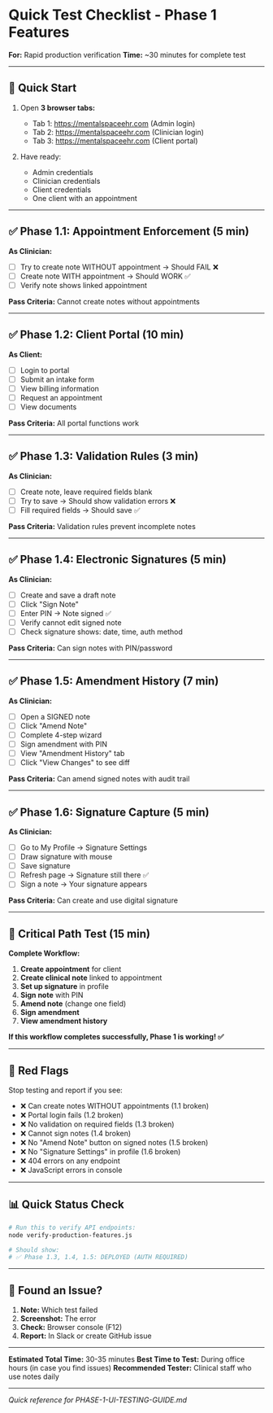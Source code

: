 # Quick Test Checklist - Phase 1 Features

**For:** Rapid production verification
**Time:** ~30 minutes for complete test

---

## 🚀 Quick Start

1. Open **3 browser tabs:**
   - Tab 1: https://mentalspaceehr.com (Admin login)
   - Tab 2: https://mentalspaceehr.com (Clinician login)
   - Tab 3: https://mentalspaceehr.com (Client portal)

2. Have ready:
   - Admin credentials
   - Clinician credentials
   - Client credentials
   - One client with an appointment

---

## ✅ Phase 1.1: Appointment Enforcement (5 min)

**As Clinician:**
- [ ] Try to create note WITHOUT appointment → Should FAIL ❌
- [ ] Create note WITH appointment → Should WORK ✅
- [ ] Verify note shows linked appointment

**Pass Criteria:** Cannot create notes without appointments

---

## ✅ Phase 1.2: Client Portal (10 min)

**As Client:**
- [ ] Login to portal
- [ ] Submit an intake form
- [ ] View billing information
- [ ] Request an appointment
- [ ] View documents

**Pass Criteria:** All portal functions work

---

## ✅ Phase 1.3: Validation Rules (3 min)

**As Clinician:**
- [ ] Create note, leave required fields blank
- [ ] Try to save → Should show validation errors ❌
- [ ] Fill required fields → Should save ✅

**Pass Criteria:** Validation rules prevent incomplete notes

---

## ✅ Phase 1.4: Electronic Signatures (5 min)

**As Clinician:**
- [ ] Create and save a draft note
- [ ] Click "Sign Note"
- [ ] Enter PIN → Note signed ✅
- [ ] Verify cannot edit signed note
- [ ] Check signature shows: date, time, auth method

**Pass Criteria:** Can sign notes with PIN/password

---

## ✅ Phase 1.5: Amendment History (7 min)

**As Clinician:**
- [ ] Open a SIGNED note
- [ ] Click "Amend Note"
- [ ] Complete 4-step wizard
- [ ] Sign amendment with PIN
- [ ] View "Amendment History" tab
- [ ] Click "View Changes" to see diff

**Pass Criteria:** Can amend signed notes with audit trail

---

## ✅ Phase 1.6: Signature Capture (5 min)

**As Clinician:**
- [ ] Go to My Profile → Signature Settings
- [ ] Draw signature with mouse
- [ ] Save signature
- [ ] Refresh page → Signature still there ✅
- [ ] Sign a note → Your signature appears

**Pass Criteria:** Can create and use digital signature

---

## 🎯 Critical Path Test (15 min)

**Complete Workflow:**
1. **Create appointment** for client
2. **Create clinical note** linked to appointment
3. **Set up signature** in profile
4. **Sign note** with PIN
5. **Amend note** (change one field)
6. **Sign amendment**
7. **View amendment history**

**If this workflow completes successfully, Phase 1 is working! ✅**

---

## 🚨 Red Flags

Stop testing and report if you see:

- ❌ Can create notes WITHOUT appointments (1.1 broken)
- ❌ Portal login fails (1.2 broken)
- ❌ No validation on required fields (1.3 broken)
- ❌ Cannot sign notes (1.4 broken)
- ❌ No "Amend Note" button on signed notes (1.5 broken)
- ❌ No "Signature Settings" in profile (1.6 broken)
- ❌ 404 errors on any endpoint
- ❌ JavaScript errors in console

---

## 📊 Quick Status Check

```bash
# Run this to verify API endpoints:
node verify-production-features.js

# Should show:
# ✅ Phase 1.3, 1.4, 1.5: DEPLOYED (AUTH REQUIRED)
```

---

## 🐛 Found an Issue?

1. **Note:** Which test failed
2. **Screenshot:** The error
3. **Check:** Browser console (F12)
4. **Report:** In Slack or create GitHub issue

---

**Estimated Total Time:** 30-35 minutes
**Best Time to Test:** During office hours (in case you find issues)
**Recommended Tester:** Clinical staff who use notes daily

---

*Quick reference for PHASE-1-UI-TESTING-GUIDE.md*
